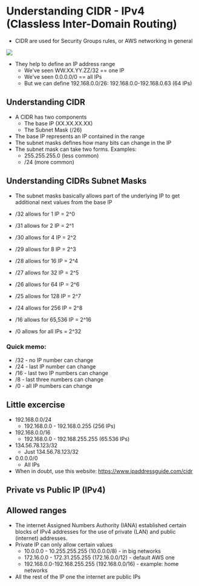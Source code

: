 # Understanding CIDR - IPv4 (Classless Inter-Domain Routing)

- CIDR are used for Security Groups rules, or AWS networking in general

![](2020-01-01-15-32-57.png)

- They help to define an IP address range
    - We've seen WW.XX.YY.ZZ/32 == one IP
    - We've seen 0.0.0.0/0 == all IPs
    - But we can define 192.168.0.0/26: 192.168.0.0-192.168.0.63 (64 IPs)

## Understanding CIDR

- A CIDR has two components
    - The base IP (XX.XX.XX.XX)
    - The Subnet Mask (/26)
- The base IP represents an IP contained in the range
- The subnet masks defines how many bits can change in the IP
- The subnet mask can take two forms. Examples:
    - 255.255.255.0 (less common)
    - /24 (more common)

## Understanding CIDRs Subnet Masks

- The subnet masks basically allows part of the underlying IP to get additional next values from the base IP

- /32 allows for 1 IP = 2^0
- /31 allows for 2 IP = 2^1
- /30 allows for 4 IP = 2^2
- /29 allows for 8 IP = 2^3
- /28 allows for 16 IP = 2^4
- /27 allows for 32 IP = 2^5
- /26 allows for 64 IP = 2^6
- /25 allows for 128 IP = 2^7
- /24 allows for 256 IP = 2^8
- /16 allows for 65,536 IP = 2^16
- /0 allows for all IPs = 2^32

### Quick memo:
- /32 - no IP number can change
- /24 - last IP number can change
- /16 - last two IP numbers can change
- /8 - last three numbers can change
- /0 - all IP numbers can change

## Little excercise

- 192.168.0.0/24
    - 192.168.0.0 - 192.168.0.255 (256 IPs)
- 192.168.0.0/16
    - 192.168.0.0 - 192.168.255.255 (65.536 IPs)
- 134.56.78.123/32
    - Just 134.56.78.123/32
- 0.0.0.0/0
    - All IPs
- When in doubt, use this website: https://www.ipaddressguide.com/cidr

## Private vs Public IP (IPv4)

## Allowed ranges

- The internet Assigned Numbers Authority (IANA) established certain blocks of IPv4 addresses for the use of private (LAN) and public (internet) addresses.
- Private IP can only allow certain values
    - 10.0.0.0 - 10.255.255.255 (10.0.0.0/8) - in big networks
    - 172.16.0.0 - 172.31.255.255 (172.16.0.0/12) - default AWS one
    - 192.168.0.0-192.168.255.255 (192.168.0.0/16) - example: home networks
- All the rest of the IP one the internet are public IPs